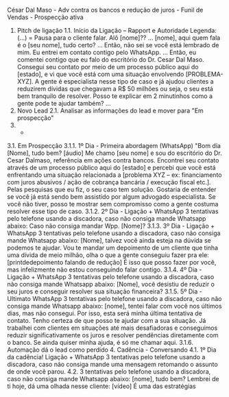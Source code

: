 César Dal Maso - Adv contra os bancos e redução de juros - Funil de Vendas -
Prospecção ativa
1. Pitch de ligação
1.1. Início da Ligação – Rapport e Autoridade Legenda: (...) = Pausa para o cliente falar. Alô [nome]??
... [nome], aqui quem fala é o [seu nome], tudo certo? ... Então, não sei se você está lembrado de
mim. Eu entrei em contato contigo pelo WhatsApp. ... Então, eu comentei contigo que eu falo do
escritório do Dr. Cesar Dal Maso. Consegui seu contato por meio de um processo público aqui do
[estado], e vi que você está com uma situação envolvendo [PROBLEMA-XYZ]. A gente é especialista
nesse tipo de caso e já ajudou clientes a reduzirem dívidas que chegavam a R$ 50 milhões ou seja, o
seu está bem tranquilo de resolver. Posso te explicar em 2 minutinhos como a gente pode te ajudar
também? ...
2. Novo Lead
2.1. Analisar as informações do lead e mover para "Em prospecção"
3. -
3.1. Em Prospecção
3.1.1. 1º Dia - Primeira abordagem (WhatsApp) "Bom dia [Nome], tudo bem? [áudio] Me chamo
[seu nome] e sou do escritório do Dr. Cesar Dalmaso, referência em ações contra bancos.
Encontrei seu contato através de um processo público aqui do [estado] e percebi que você está
enfrentando uma situação relacionada a [problema XYZ – ex: financiamento com juros abusivos /
ação de cobrança bancária / execução fiscal etc.]. Pelas pesquisas que eu fiz, o seu caso tem
solução. Gostaria de entender se você já está sendo bem assistido por algum advogado
especialista. Se você não tiver, posso te mostrar sem compromisso como a gente costuma
resolver esse tipo de caso.
3.1.2. 2º Dia - Ligação + WhatsApp 3 tentativas pelo telefone usando a discadora, caso não
consiga mande Whatsapp abaixo: Caso não consiga mandar Wpp. [Nome]?
3.1.3. 3º Dia - Ligação + WhatsApp 3 tentativas pelo telefone usando a discadora, caso não
consiga mande Whatsapp abaixo: [Nome], talvez você ainda esteja na dúvida se podemos te
ajudar. Vou te mandar um depoimento de um cliente que tinha uma dívida de meio milhão, olha o
que a gente conseguiu fazer pra ele: [printdedepoimento falando de redução] É isso que posso
fazer por você, mas infelizmente não estou conseguindo falar contigo.
3.1.4. 4º Dia - Ligação + WhatsApp 3 tentativas pelo telefone usando a discadora, caso não
consiga mande Whatsapp abaixo: [Nome], você desistiu de reduzir o seu juros e conseguir
resolver sua situação financeira?
3.1.5. 5º Dia - Ultimato WhatsApp 3 tentativas pelo telefone usando a discadora, caso não consiga
mande Whatsapp abaixo: [nome], tentei falar com você nos últimos dias, mas não consegui. Por
isso, esta será minha última tentativa de contato. Tenho certeza de que posso te ajudar com a sua
situação. Já trabalhei com clientes em situações até mais desafiadoras e conseguimos reduzir
significativamente os juros e resolver pendências diretamente com o banco. Se ainda quiser minha
ajuda, é só me chamar aqui.
3.1.6. Automação dá o lead como perdido
4. Cadência - Conversando
4.1. 1º Dia da cadência! Ligação + WhatsApp 3 tentativas pelo telefone usando a discadora, caso não
consiga mande uma mensagem retomando o assunto de onde você parou.
4.2. 3 tentativas pelo telefone usando a discadora, caso não consiga mande Whatsapp abaixo:
[nome], tudo bem? Lembrei de ti hoje, dá uma olhada nesse cliente: [vídeo] É uma das estratégias